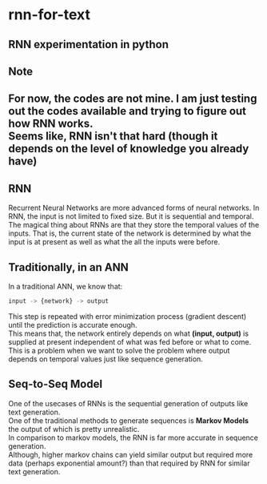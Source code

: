 # rnn-for-text
RNN experimentation in python
---

## Note
For now, the codes are not mine. I am just testing out the codes available and trying to figure out how RNN works.  
Seems like, RNN isn't that hard (though it depends on the level of knowledge you already have)
---

## RNN
Recurrent Neural Networks are more advanced forms of neural networks. In RNN, the input is not limited to fixed size. But it
is sequential and temporal.  
The magical thing about RNNs are that they store the temporal values of the inputs. That is, the current state of the network 
is determined by what the input is at present as well as what the all the inputs were before.  

## Traditionally, in an ANN
In a traditional ANN, we know that:

```bash
input -> {network} -> output
```

This step is repeated with error minimization process (gradient descent) until the prediction is accurate enough.  
This means that, the network entirely depends on what **(input, output)** is supplied at present independent of what was fed before 
or what to come.  
This is a problem when we want to solve the problem where output depends on temporal values just like sequence generation. 

## Seq-to-Seq Model
One of the usecases of RNNs is the sequential generation of outputs like text generation.  
One of the traditional methods to generate sequences is **Markov Models** the output of which is pretty unrealistic.  
In comparison to markov models, the RNN is far more accurate in sequence generation.   
Although, higher markov chains can yield similar output but required more data (perhaps exponential amount?) than that required by RNN 
for similar text generation.
